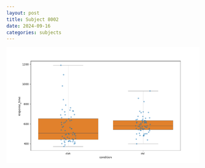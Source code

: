 ```yaml
---
layout: post
title: Subject 8002
date: 2024-09-16
categories: subjects
---
```


![](data/8002/run-1/8002_rt.png)
